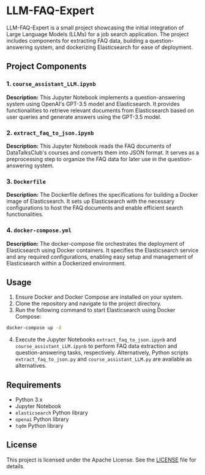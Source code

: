 # LLM-FAQ-Expert

LLM-FAQ-Expert is a small project showcasing the initial integration of Large Language Models (LLMs) for a job search application. The project includes components for extracting FAQ data, building a question-answering system, and dockerizing Elasticsearch for ease of deployment.

## Project Components

### 1. `course_assistant_LLM.ipynb`

**Description:**
This Jupyter Notebook implements a question-answering system using OpenAI's GPT-3.5 model and Elasticsearch. It provides functionalities to retrieve relevant documents from Elasticsearch based on user queries and generate answers using the GPT-3.5 model.

### 2. `extract_faq_to_json.ipynb`

**Description:**
This Jupyter Notebook reads the FAQ documents of DataTalksClub's courses and converts them into JSON format. It serves as a preprocessing step to organize the FAQ data for later use in the question-answering system.

### 3. `Dockerfile`

**Description:**
The Dockerfile defines the specifications for building a Docker image of Elasticsearch. It sets up Elasticsearch with the necessary configurations to host the FAQ documents and enable efficient search functionalities.

### 4. `docker-compose.yml`

**Description:**
The docker-compose file orchestrates the deployment of Elasticsearch using Docker containers. It specifies the Elasticsearch service and any required configurations, enabling easy setup and management of Elasticsearch within a Dockerized environment.

## Usage

1. Ensure Docker and Docker Compose are installed on your system.
2. Clone the repository and navigate to the project directory.
3. Run the following command to start Elasticsearch using Docker Compose:

```bash
docker-compose up -d
```

4. Execute the Jupyter Notebooks `extract_faq_to_json.ipynb` and `course_assistant_LLM.ipynb` to perform FAQ data extraction and question-answering tasks, respectively. Alternatively, Python scripts `extract_faq_to_json.py` and `course_assistant_LLM.py` are available as alternatives.


## Requirements

- Python 3.x
- Jupyter Notebook
- `elasticsearch` Python library
- `openai` Python library
- `tqdm` Python library

## License

This project is licensed under the Apache License. See the [LICENSE](./LICENSE) file for details.